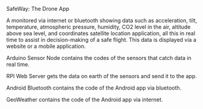 SafeWay: The Drone App

A monitored via internet or bluetooth showing data such as acceleration, tilt, temperature, atmospheric pressure, humidity, CO2 level in the air, altitude above sea level, and coordinates satellite location application, all this in real time to assist in decision-making of a safe flight. This data is displayed via a website or a mobile application.

Arduino Sensor Node contains the codes of the sensors that catch data in real time.

RPI Web Server gets the data on earth of the sensors and send it to the app.

Android Bluetooth contains the code of the Android app via bluetooth.

GeoWeather contains the code of the Android app via internet.